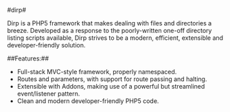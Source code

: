 #dirp#

Dirp is a PHP5 framework that makes dealing with files and directories
a breeze. Developed as a response to the poorly-written one-off directory
listing scripts available, Dirp strives to be a modern, efficient, extensible
and developer-friendly solution.

##Features:##

* Full-stack MVC-style framework, properly namespaced.
* Routes and parameters, with support for route passing and halting.
* Extensible with Addons, making use of a powerful but streamlined event/listener pattern.
* Clean and modern developer-friendly PHP5 code.


